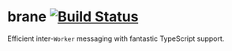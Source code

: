 # brane [![Build Status](https://travis-ci.org/benjamn/brane.svg?branch=master)](https://travis-ci.org/benjamn/brane)

Efficient inter-`Worker` messaging with fantastic TypeScript support.
